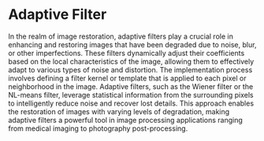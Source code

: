 # Adaptive Filter
In the realm of image restoration, adaptive filters play a crucial role in enhancing and restoring images that have been degraded due to noise, blur, or other imperfections. These filters dynamically adjust their coefficients based on the local characteristics of the image, allowing them to effectively adapt to various types of noise and distortion. The implementation process involves defining a filter kernel or template that is applied to each pixel or neighborhood in the image. Adaptive filters, such as the Wiener filter or the NL-means filter, leverage statistical information from the surrounding pixels to intelligently reduce noise and recover lost details. This approach enables the restoration of images with varying levels of degradation, making adaptive filters a powerful tool in image processing applications ranging from medical imaging to photography post-processing.
